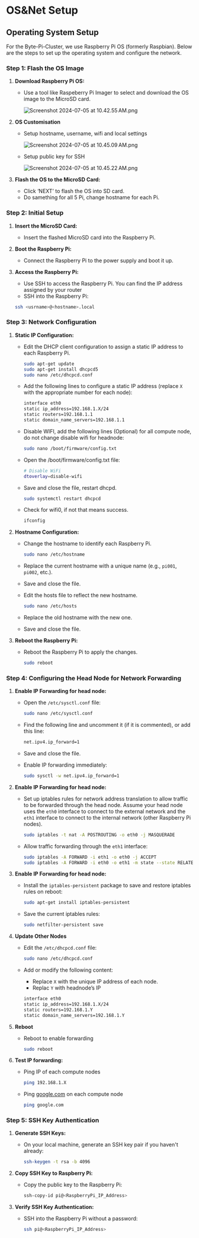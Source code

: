 # OS&Net Setup

## Operating System Setup

For the Byte-Pi-Cluster, we use Raspberry Pi OS (formerly Raspbian). Below are the steps to set up the operating system and configure the network.

### Step 1: Flash the OS Image

1. **Download Raspberry Pi OS:**
    - Use a tool like Raspeberry Pi Imager to select and download the OS image to the MicroSD card.
        
        ![Screenshot 2024-07-05 at 10.42.55 AM.png](OS&Net%20Setup%2052d1f5e122b9429c815f22f5da50f7b7/Screenshot_2024-07-05_at_10.42.55_AM.png)
        
2. **OS Customisation**
    - Setup hostname, username, wifi and local settings
        
        ![Screenshot 2024-07-05 at 10.45.09 AM.png](OS&Net%20Setup%2052d1f5e122b9429c815f22f5da50f7b7/Screenshot_2024-07-05_at_10.45.09_AM.png)
        
    - Setup public key for SSH
        
        ![Screenshot 2024-07-05 at 10.45.22 AM.png](OS&Net%20Setup%2052d1f5e122b9429c815f22f5da50f7b7/Screenshot_2024-07-05_at_10.45.22_AM.png)
        
3. **Flash the OS to the MicroSD Card:**
    - Click ‘NEXT’ to flash the OS into SD card.
    - Do samething for all 5 Pi, change hostname for each Pi.

### Step 2: Initial Setup

1. **Insert the MicroSD Card:**
    - Insert the flashed MicroSD card into the Raspberry Pi.
2. **Boot the Raspberry Pi:**
    - Connect the Raspberry Pi to the power supply and boot it up.
3. **Access the Raspberry Pi:**
    - Use SSH to access the Raspberry Pi. You can find the IP address assigned by your router
    - SSH into the Raspberry Pi:
    
    ```bash
    ssh <usrname>@<hostname>.local
    ```
    

### Step 3: Network Configuration

1. **Static IP Configuration:**
    - Edit the DHCP client configuration to assign a static IP address to each Raspberry Pi.
        
        ```bash
        sudo apt-get update
        sudo apt-get install dhcpcd5
        sudo nano /etc/dhcpcd.conf
        ```
        
    - Add the following lines to configure a static IP address (replace `X` with the appropriate number for each node):
        
        ```bash
        interface eth0
        static ip_address=192.168.1.X/24
        static routers=192.168.1.1
        static domain_name_servers=192.168.1.1
        ```
        
    - Disable WIFI, add the following lines (Optional) for all compute node, do not change disable wifi for headnode:
        
        ```bash
        sudo nano /boot/firmware/config.txt
        ```
        
    - Open the /boot/firmware/config.txt file:
        
        ```bash
        # Disable WiFi    
        dtoverlay=disable-wifi
        ```
        
    - Save and close the file, restart dhcpd.
        
        ```bash
        sudo systemctl restart dhcpcd
        ```
        
    - Check for wifi0, if not that means success.
        
        ```bash
        ifconfig 
        ```
        
2. **Hostname Configuration:**
    - Change the hostname to identify each Raspberry Pi.
        
        ```bash
        sudo nano /etc/hostname
        ```
        
    - Replace the current hostname with a unique name (e.g., `pi001`, `pi002`, etc.).
    - Save and close the file.
    - Edit the hosts file to reflect the new hostname.
        
        ```bash
        sudo nano /etc/hosts
        ```
        
    - Replace the old hostname with the new one.
    - Save and close the file.
3. **Reboot the Raspberry Pi:**
    - Reboot the Raspberry Pi to apply the changes.
        
        ```bash
        sudo reboot
        ```
        

### Step 4: Configuring the Head Node for Network Forwarding

1. **Enable IP Forwarding for head node:**
    - Open the `/etc/sysctl.conf` file:
        
        ```bash
        sudo nano /etc/sysctl.conf
        ```
        
    - Find the following line and uncomment it (if it is commented), or add this line:
        
        ```bash
        net.ipv4.ip_forward=1
        ```
        
    - Save and close the file.
    - Enable IP forwarding immediately:
        
        ```bash
        sudo sysctl -w net.ipv4.ip_forward=1
        ```
        
2. **Enable IP Forwarding for head node:**
    - Set up iptables rules for network address translation to allow traffic to be forwarded through the head node. Assume your head node uses the `eth0` interface to connect to the external network and the `eth1` interface to connect to the internal network (other Raspberry Pi nodes).
        
        ```bash
        sudo iptables -t nat -A POSTROUTING -o eth0 -j MASQUERADE
        ```
        
    - Allow traffic forwarding through the `eth1` interface:
        
        ```bash
        sudo iptables -A FORWARD -i eth1 -o eth0 -j ACCEPT
        sudo iptables -A FORWARD -i eth0 -o eth1 -m state --state RELATED,ESTABLISHED -j ACCEPT
        ```
        
3. **Enable IP Forwarding for head node:**
    - Install the `iptables-persistent` package to save and restore iptables rules on reboot:
        
        ```bash
        sudo apt-get install iptables-persistent
        ```
        
    - Save the current iptables rules:
        
        ```bash
        sudo netfilter-persistent save
        ```
        
4. **Update Other Nodes**
    - Edit the `/etc/dhcpcd.conf` file:
        
        ```bash
        sudo nano /etc/dhcpcd.conf
        ```
        
    - Add or modify the following content:
        - Replace `X` with the unique IP address of each node.
        - Replac `Y` with headnode’s IP
        
        ```bash
        interface eth0
        static ip_address=192.168.1.X/24
        static routers=192.168.1.Y
        static domain_name_servers=192.168.1.Y
        ```
        
5. **Reboot**
    - Reboot to enable forwarding
        
        ```bash
        sudo reboot
        ```
        
6. **Test IP forwarding:**
    - Ping IP of each compute nodes
        
        ```bash
        ping 192.168.1.X
        ```
        
    - Ping [google.com](http://google.com) on each compute node
        
        ```bash
        ping google.com
        ```
        

### Step 5: SSH Key Authentication

1. **Generate SSH Keys:**
    - On your local machine, generate an SSH key pair if you haven't already:
        
        ```bash
        ssh-keygen -t rsa -b 4096
        ```
        
2. **Copy SSH Key to Raspberry Pi:**
    - Copy the public key to the Raspberry Pi:
        
        ```bash
        ssh-copy-id pi@<RaspberryPi_IP_Address>
        ```
        
3. **Verify SSH Key Authentication:**
    - SSH into the Raspberry Pi without a password:
        
        ```bash
        ssh pi@<RaspberryPi_IP_Address>
        ```